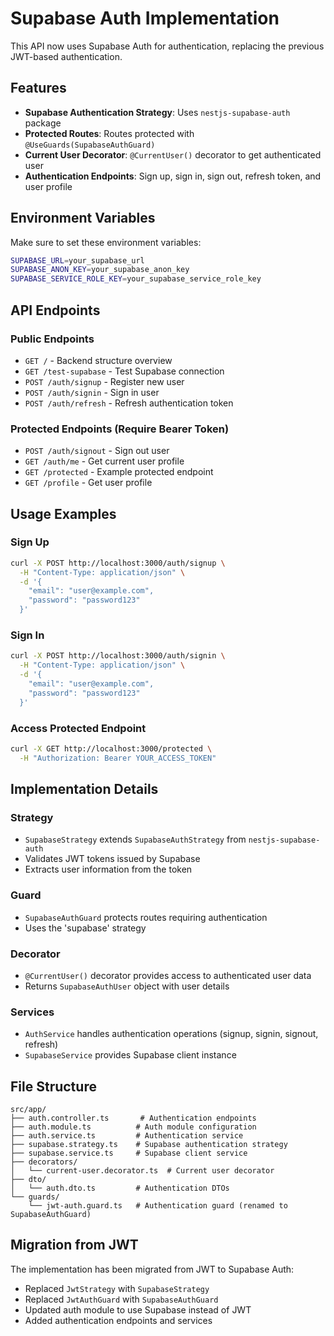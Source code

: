 # Supabase Auth Implementation

This API now uses Supabase Auth for authentication, replacing the previous JWT-based authentication.

## Features

- **Supabase Authentication Strategy**: Uses `nestjs-supabase-auth` package
- **Protected Routes**: Routes protected with `@UseGuards(SupabaseAuthGuard)`
- **Current User Decorator**: `@CurrentUser()` decorator to get authenticated user
- **Authentication Endpoints**: Sign up, sign in, sign out, refresh token, and user profile

## Environment Variables

Make sure to set these environment variables:

```bash
SUPABASE_URL=your_supabase_url
SUPABASE_ANON_KEY=your_supabase_anon_key
SUPABASE_SERVICE_ROLE_KEY=your_supabase_service_role_key
```

## API Endpoints

### Public Endpoints

- `GET /` - Backend structure overview
- `GET /test-supabase` - Test Supabase connection
- `POST /auth/signup` - Register new user
- `POST /auth/signin` - Sign in user
- `POST /auth/refresh` - Refresh authentication token

### Protected Endpoints (Require Bearer Token)

- `POST /auth/signout` - Sign out user
- `GET /auth/me` - Get current user profile
- `GET /protected` - Example protected endpoint
- `GET /profile` - Get user profile

## Usage Examples

### Sign Up
```bash
curl -X POST http://localhost:3000/auth/signup \
  -H "Content-Type: application/json" \
  -d '{
    "email": "user@example.com",
    "password": "password123"
  }'
```

### Sign In
```bash
curl -X POST http://localhost:3000/auth/signin \
  -H "Content-Type: application/json" \
  -d '{
    "email": "user@example.com",
    "password": "password123"
  }'
```

### Access Protected Endpoint
```bash
curl -X GET http://localhost:3000/protected \
  -H "Authorization: Bearer YOUR_ACCESS_TOKEN"
```

## Implementation Details

### Strategy
- `SupabaseStrategy` extends `SupabaseAuthStrategy` from `nestjs-supabase-auth`
- Validates JWT tokens issued by Supabase
- Extracts user information from the token

### Guard
- `SupabaseAuthGuard` protects routes requiring authentication
- Uses the 'supabase' strategy

### Decorator
- `@CurrentUser()` decorator provides access to authenticated user data
- Returns `SupabaseAuthUser` object with user details

### Services
- `AuthService` handles authentication operations (signup, signin, signout, refresh)
- `SupabaseService` provides Supabase client instance

## File Structure

```
src/app/
├── auth.controller.ts       # Authentication endpoints
├── auth.module.ts          # Auth module configuration
├── auth.service.ts         # Authentication service
├── supabase.strategy.ts    # Supabase authentication strategy
├── supabase.service.ts     # Supabase client service
├── decorators/
│   └── current-user.decorator.ts  # Current user decorator
├── dto/
│   └── auth.dto.ts         # Authentication DTOs
└── guards/
    └── jwt-auth.guard.ts   # Authentication guard (renamed to SupabaseAuthGuard)
```

## Migration from JWT

The implementation has been migrated from JWT to Supabase Auth:
- Replaced `JwtStrategy` with `SupabaseStrategy`
- Replaced `JwtAuthGuard` with `SupabaseAuthGuard`
- Updated auth module to use Supabase instead of JWT
- Added authentication endpoints and services
